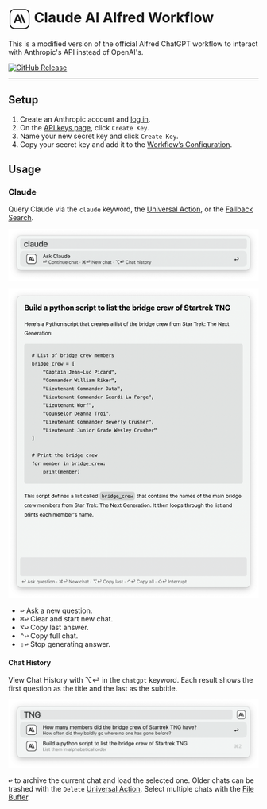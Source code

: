 # <img src='Workflow/icon.png' width='45' align='center' alt='icon'> Claude AI Alfred Workflow

This is a modified version of the official Alfred ChatGPT workflow to interact with Anthropic's API instead of OpenAI's.

<a href="https://github.com/zeitlings/alfred-anthropic/releases/latest"><img src="https://img.shields.io/github/v/release/zeitlings/alfred-anthropic.svg" alt="GitHub Release"></a>

---

## Setup

1. Create an Anthropic account and [log in](https://console.anthropic.com/login).
2. On the [API keys page](https://console.anthropic.com/settings/keys), click `Create Key`.
3. Name your new secret key and click `Create Key`.
4. Copy your secret key and add it to the [Workflow’s Configuration](https://www.alfredapp.com/help/workflows/user-configuration/).

## Usage

### Claude

Query Claude via the `claude` keyword, the [Universal Action](https://www.alfredapp.com/help/features/universal-actions/), or the [Fallback Search](https://www.alfredapp.com/help/features/default-results/fallback-searches/).

![Start Claude query](Workflow/images/about/claudekeyword.png)

![Querying Claude](Workflow/images/about/claudetextview.png)

* <kbd>↩</kbd> Ask a new question.
* <kbd>⌘</kbd><kbd>↩</kbd> Clear and start new chat.
* <kbd>⌥</kbd><kbd>↩</kbd> Copy last answer.
* <kbd>⌃</kbd><kbd>↩</kbd> Copy full chat.
* <kbd>⇧</kbd><kbd>↩</kbd> Stop generating answer.

#### Chat History

View Chat History with ⌥↩ in the `chatgpt` keyword. Each result shows the first question as the title and the last as the subtitle.

![Viewing chat histories](Workflow/images/about/claudehistory.png)

<kbd>↩</kbd> to archive the current chat and load the selected one. Older chats can be trashed with the `Delete` [Universal Action](https://www.alfredapp.com/help/features/universal-actions/). Select multiple chats with the [File Buffer](https://www.alfredapp.com/help/features/file-search/#file-buffer).